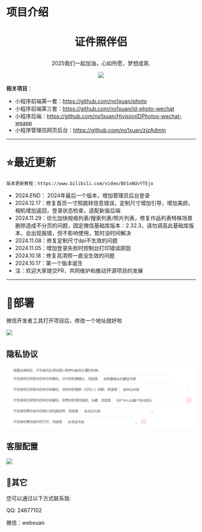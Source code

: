 # 项目介绍

# <p align="center">证件照伴侣</p>
<p align="center">2025我们一起加油，心如所愿，梦想成真.</p>
<p align="center"><img src="./assets/1.png"></p>



**相关项目**：

- 小程序前端第一套：https://github.com/no1xuan/photo
- 小程序前端第三套：https://github.com/no1xuan/id-photo-wechat
- 小程序后端：https://github.com/no1xuan/HivisionIDPhotos-wechat-weapp
- 小程序管理员网页后台：https://github.com/no1xuan/zjzAdmin


------

# ⭐最近更新
    版本更新教程：https://www.bilibili.com/video/BV1xNUvYTEjo

- 2024.END：  2024年最后一个版本，增加管理员后台登录
- 2024.12.17：修复首页一寸照跳转信息错误，定制尺寸增加引导，增加美颜，相机增加返回，登录状态检查，适配新版后端
- 2024.11.29：优化加快规格列表/搜索列表/照片列表，修复作品列表特殊场景删除造成不分页的问题，固定微信基础库版本：2.32.3，请勿调高此基础库版本，会出现报错，但不影响使用，暂时没时间解决
- 2024.11.08：修复定制尺寸dpi不生效的问题
- 2024.11.05：增加登录失败时控制台打印错误原因
- 2024.10.18：修复高清照一直没生效的问题
- 2024.10.17：第一个版本诞生
- 注：欢迎大家提交PR，共同维护和推动开源项目的发展
------

# 🔧部署

微信开发者工具打开项目后，修改一个地址就好啦

<img src="./assets/2.png">



## 隐私协议

<img src="./assets/4.png">



## 客服配置

<img src="./assets/10.png">



## 📧其它

您可以通过以下方式联系我:

QQ: 24677102

微信：webxuan
